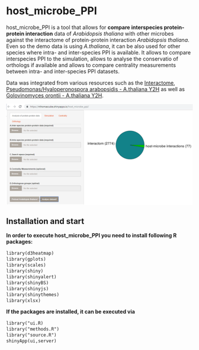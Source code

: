 # host_microbe_PPI

host_microbe_PPI is a tool that allows for **compare interspecies protein-protein interaction** data of *Arabidopsis thaliana* 
with other microbes against the interactome of protein-protein interaction *Arabidopsis thaliana*.
Even so the demo data is using *A.thaliana*, it can be also used for other species where intra- and inter-species PPI
is available.
It allows to compare interspecies PPI to the simulation, allows to analyse the conservatio of orthologs if available
and allows to compare centrality measurements between intra- and inter-species PPI datasets.

Data was integrated from various resources such as the [Interactome](http://science.sciencemag.org/content/333/6042/601), [Pseudomonas/Hyaloperonospora arabopsidis - A.thaliana Y2H](http://science.sciencemag.org/content/333/6042/596)
as well as [Golovinomyces orontii - A.thaliana Y2H](https://www.sciencedirect.com/science/article/pii/S1931312814002960).

![host_microbe_PPI](https://github.com/nthomasCUBE/host_microbe_PPI/blob/master/pix/figure-github.png)

## Installation and start

**In order to execute host_microbe_PPI you need to install following R packages:**
```
library(d3heatmap)
library(gplots)
library(scales)
library(shiny)
library(shinyalert)
library(shinyBS)
library(shinyjs)
library(shinythemes)
library(xlsx)
```

**If the packages are installed, it can be executed via**

```
library("ui.R)
library("methods.R")
library("source.R")
shinyApp(ui,server)
```
